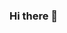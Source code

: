 ### Hi there 👋

<!--
**Leslie6kkk/Leslie6kkk** is a ✨ _special_ ✨ repository because its `README.md` (this file) appears on your GitHub profile.

Here are some ideas to get you started:

- 🔭 I’m currently working on ...
- 🌱 I’m currently learning ...
- 👯 I’m looking to collaborate on ...
- 🤔 I’m looking for help with ...
- 💬 Ask me about ...
- 📫 Contact me by Phone / Email: +1-226-581-1950 / xiaokeli2020@gmail.com
- 😄 Pronouns: ...
- ⚡ Fun fact: ...
-->

